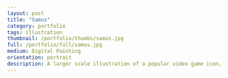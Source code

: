 ```yaml
---
layout: post
title: "Samus"
category: portfolio
tags: illustration
thumbnail: /portfolio/thumbs/samus.jpg
full: /portfolio/full/samus.jpg
medium: Digital Painting
orientation: portrait
description: A larger scale illustration of a popular video game icon, Samus Aran. This was a blending of 3D modelled environments and digitally painted character work. Sometimes its just nice to pay tribute.
---
```

